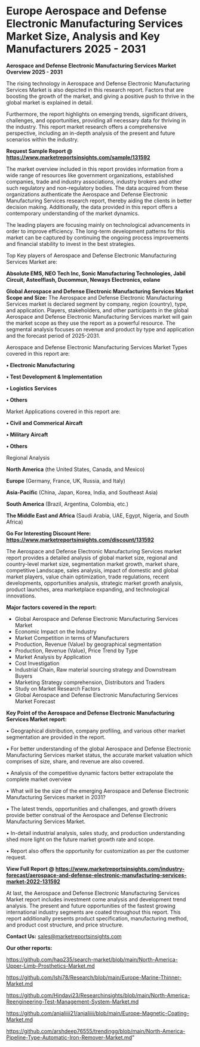 # Europe Aerospace and Defense Electronic Manufacturing Services Market Size, Analysis and Key Manufacturers 2025 - 2031

<Strong> Aerospace and Defense Electronic Manufacturing Services Market Overview 2025 - 2031</strong>

The rising technology in Aerospace and Defense Electronic Manufacturing Services Market is also depicted in this research report. Factors that are boosting the growth of the market, and giving a positive push to thrive in the global market is explained in detail.

Furthermore, the report highlights on emerging trends, significant drivers, challenges, and opportunities, providing all necessary data for thriving in the industry. This report market research offers a comprehensive perspective, including an in-depth analysis of the present and future scenarios within the industry.

<strong>Request Sample Report @ <a href=https://www.marketreportsinsights.com/sample/131592>https://www.marketreportsinsights.com/sample/131592</a></strong>

The market overview included in this report provides information from a wide range of resources like government organizations, established companies, trade and industry associations, industry brokers and other such regulatory and non-regulatory bodies. The data acquired from these organizations authenticate the Aerospace and Defense Electronic Manufacturing Services research report, thereby aiding the clients in better decision making. Additionally, the data provided in this report offers a contemporary understanding of the market dynamics.

The leading players are focusing mainly on technological advancements in order to improve efficiency. The long-term development patterns for this market can be captured by continuing the ongoing process improvements and financial stability to invest in the best strategies.

Top Key players of Aerospace and Defense Electronic Manufacturing Services Market are:

<strong>Absolute EMS, NEO Tech Inc, Sonic Manufacturing Technologies, Jabil Circuit, Asteelflash, Ducommun, Neways Electronics, eolane</strong>

<strong><b>Global Aerospace and Defense Electronic Manufacturing Services Market Scope and Size:</b></strong>
The Aerospace and Defense Electronic Manufacturing Services market is declared segment by company, region (country), type, and application. Players, stakeholders, and other participants in the global Aerospace and Defense Electronic Manufacturing Services market will gain the market scope as they use the report as a powerful resource. The segmental analysis focuses on revenue and product by type and application and the forecast period of 2025-2031.

Aerospace and Defense Electronic Manufacturing Services Market Types covered in this report are:

<strong>• Electronic Manufacturing

• Test Development & Implementation

• Logistics Services

• Others</strong>

Market Applications covered in this report are:

<strong>• Civil and Commerical Aircaft

• Military Aircaft

• Others</strong> 

Regional Analysis

<strong>North America</strong> (the United States, Canada, and Mexico)

<strong>Europe</strong> (Germany, France, UK, Russia, and Italy)

<strong>Asia-Pacific</strong> (China, Japan, Korea, India, and Southeast Asia)

<strong>South America</strong> (Brazil, Argentina, Colombia, etc.)

<strong>The Middle East and Africa</strong> (Saudi Arabia, UAE, Egypt, Nigeria, and South Africa)

<strong>Go For Interesting Discount Here: <a href=https://www.marketreportsinsights.com/discount/131592>https://www.marketreportsinsights.com/discount/131592</a></strong>

The Aerospace and Defense Electronic Manufacturing Services market report provides a detailed analysis of global market size, regional and country-level market size, segmentation market growth, market share, competitive Landscape, sales analysis, impact of domestic and global market players, value chain optimization, trade regulations, recent developments, opportunities analysis, strategic market growth analysis, product launches, area marketplace expanding, and technological innovations.

<strong><b>Major factors covered in the report:</b></strong>
<ul>
  <li>Global Aerospace and Defense Electronic Manufacturing Services Market </li>
  <li>Economic Impact on the Industry</li>
  <li>Market Competition in terms of Manufacturers</li>
  <li>Production, Revenue (Value) by geographical segmentation</li>
  <li>Production, Revenue (Value), Price Trend by Type</li>
  <li>Market Analysis by Application</li>
  <li>Cost Investigation</li>
  <li>Industrial Chain, Raw material sourcing strategy and Downstream Buyers</li>
  <li>Marketing Strategy comprehension, Distributors and Traders</li>
  <li>Study on Market Research Factors</li>
  <li>Global Aerospace and Defense Electronic Manufacturing Services Market Forecast</li>
</ul>

<strong><b>Key Point of the Aerospace and Defense Electronic Manufacturing Services Market report:</b></strong>

• Geographical distribution, company profiling, and various other market segmentation are provided in the report.

• For better understanding of the global Aerospace and Defense Electronic Manufacturing Services market status, the accurate market valuation which comprises of size, share, and revenue are also covered.

• Analysis of the competitive dynamic factors better extrapolate the complete market overview

• What will be the size of the emerging Aerospace and Defense Electronic Manufacturing Services market in 2031?

• The latest trends, opportunities and challenges, and growth drivers provide better construal of the Aerospace and Defense Electronic Manufacturing Services Market.

• In-detail industrial analysis, sales study, and production understanding shed more light on the future market growth rate and scope.

• Report also offers the opportunity for customization as per the customer request.

<strong><b>View Full Report @ <a href=https://www.marketreportsinsights.com/industry-forecast/aerospace-and-defense-electronic-manufacturing-services-market-2022-131592>https://www.marketreportsinsights.com/industry-forecast/aerospace-and-defense-electronic-manufacturing-services-market-2022-131592</a></b></strong>


At last, the Aerospace and Defense Electronic Manufacturing Services Market report includes investment come analysis and development trend analysis. The present and future opportunities of the fastest growing international industry segments are coated throughout this report. This report additionally presents product specification, manufacturing method, and product cost structure, and price structure.

<strong>Contact Us:</strong>
sales@marketreportsinsights.com

<strong>Our other reports:</strong>

<a href=https://github.com/haq235/search-market/blob/main/North-America-Upper-Limb-Prosthetics-Market.md>https://github.com/haq235/search-market/blob/main/North-America-Upper-Limb-Prosthetics-Market.md</a>

<a href=https://github.com/Ishi78/Research/blob/main/Europe-Marine-Thinner-Market.md>https://github.com/Ishi78/Research/blob/main/Europe-Marine-Thinner-Market.md</a>

<a href=https://github.com/Hindavi23/Researchinsights/blob/main/North-America-Reengineering-Test-Management-System-Market.md>https://github.com/Hindavi23/Researchinsights/blob/main/North-America-Reengineering-Test-Management-System-Market.md</a>

<a href=https://github.com/anjaliiii21/anjaliiii/blob/main/Europe-Magnetic-Coating-Market.md>https://github.com/anjaliiii21/anjaliiii/blob/main/Europe-Magnetic-Coating-Market.md</a>

<a href=https://github.com/arshdeep76555/trendingg/blob/main/North-America-Pipeline-Type-Automatic-Iron-Remover-Market.md>https://github.com/arshdeep76555/trendingg/blob/main/North-America-Pipeline-Type-Automatic-Iron-Remover-Market.md</a>"
